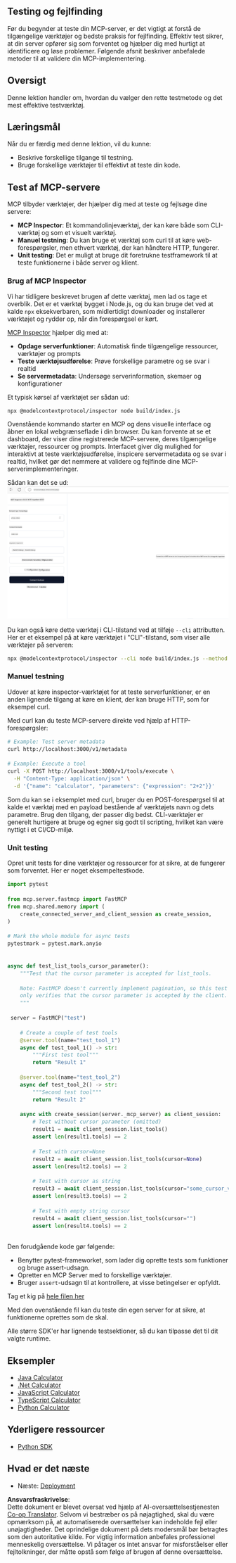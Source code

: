 <!--
CO_OP_TRANSLATOR_METADATA:
{
  "original_hash": "e25bc265a51244a7a2d93b3761543a1f",
  "translation_date": "2025-06-13T02:09:07+00:00",
  "source_file": "03-GettingStarted/08-testing/README.md",
  "language_code": "da"
}
-->
## Testing og fejlfinding

Før du begynder at teste din MCP-server, er det vigtigt at forstå de tilgængelige værktøjer og bedste praksis for fejlfinding. Effektiv test sikrer, at din server opfører sig som forventet og hjælper dig med hurtigt at identificere og løse problemer. Følgende afsnit beskriver anbefalede metoder til at validere din MCP-implementering.

## Oversigt

Denne lektion handler om, hvordan du vælger den rette testmetode og det mest effektive testværktøj.

## Læringsmål

Når du er færdig med denne lektion, vil du kunne:

- Beskrive forskellige tilgange til testning.
- Bruge forskellige værktøjer til effektivt at teste din kode.

## Test af MCP-servere

MCP tilbyder værktøjer, der hjælper dig med at teste og fejlsøge dine servere:

- **MCP Inspector**: Et kommandolinjeværktøj, der kan køre både som CLI-værktøj og som et visuelt værktøj.
- **Manuel testning**: Du kan bruge et værktøj som curl til at køre web-forespørgsler, men ethvert værktøj, der kan håndtere HTTP, fungerer.
- **Unit testing**: Det er muligt at bruge dit foretrukne testframework til at teste funktionerne i både server og klient.

### Brug af MCP Inspector

Vi har tidligere beskrevet brugen af dette værktøj, men lad os tage et overblik. Det er et værktøj bygget i Node.js, og du kan bruge det ved at kalde `npx` eksekverbaren, som midlertidigt downloader og installerer værktøjet og rydder op, når din forespørgsel er kørt.

[MCP Inspector](https://github.com/modelcontextprotocol/inspector) hjælper dig med at:

- **Opdage serverfunktioner**: Automatisk finde tilgængelige ressourcer, værktøjer og prompts
- **Teste værktøjsudførelse**: Prøve forskellige parametre og se svar i realtid
- **Se servermetadata**: Undersøge serverinformation, skemaer og konfigurationer

Et typisk kørsel af værktøjet ser sådan ud:

```bash
npx @modelcontextprotocol/inspector node build/index.js
```

Ovenstående kommando starter en MCP og dens visuelle interface og åbner en lokal webgrænseflade i din browser. Du kan forvente at se et dashboard, der viser dine registrerede MCP-servere, deres tilgængelige værktøjer, ressourcer og prompts. Interfacet giver dig mulighed for interaktivt at teste værktøjsudførelse, inspicere servermetadata og se svar i realtid, hvilket gør det nemmere at validere og fejlfinde dine MCP-serverimplementeringer.

Sådan kan det se ud: ![Inspector](../../../../translated_images/connect.141db0b2bd05f096fb1dd91273771fd8b2469d6507656c3b0c9df4b3c5473929.da.png)

Du kan også køre dette værktøj i CLI-tilstand ved at tilføje `--cli` attributten. Her er et eksempel på at køre værktøjet i "CLI"-tilstand, som viser alle værktøjer på serveren:

```sh
npx @modelcontextprotocol/inspector --cli node build/index.js --method tools/list
```

### Manuel testning

Udover at køre inspector-værktøjet for at teste serverfunktioner, er en anden lignende tilgang at køre en klient, der kan bruge HTTP, som for eksempel curl.

Med curl kan du teste MCP-servere direkte ved hjælp af HTTP-forespørgsler:

```bash
# Example: Test server metadata
curl http://localhost:3000/v1/metadata

# Example: Execute a tool
curl -X POST http://localhost:3000/v1/tools/execute \
  -H "Content-Type: application/json" \
  -d '{"name": "calculator", "parameters": {"expression": "2+2"}}'
```

Som du kan se i eksemplet med curl, bruger du en POST-forespørgsel til at kalde et værktøj med en payload bestående af værktøjets navn og dets parametre. Brug den tilgang, der passer dig bedst. CLI-værktøjer er generelt hurtigere at bruge og egner sig godt til scripting, hvilket kan være nyttigt i et CI/CD-miljø.

### Unit testing

Opret unit tests for dine værktøjer og ressourcer for at sikre, at de fungerer som forventet. Her er noget eksempeltestkode.

```python
import pytest

from mcp.server.fastmcp import FastMCP
from mcp.shared.memory import (
    create_connected_server_and_client_session as create_session,
)

# Mark the whole module for async tests
pytestmark = pytest.mark.anyio


async def test_list_tools_cursor_parameter():
    """Test that the cursor parameter is accepted for list_tools.

    Note: FastMCP doesn't currently implement pagination, so this test
    only verifies that the cursor parameter is accepted by the client.
    """

 server = FastMCP("test")

    # Create a couple of test tools
    @server.tool(name="test_tool_1")
    async def test_tool_1() -> str:
        """First test tool"""
        return "Result 1"

    @server.tool(name="test_tool_2")
    async def test_tool_2() -> str:
        """Second test tool"""
        return "Result 2"

    async with create_session(server._mcp_server) as client_session:
        # Test without cursor parameter (omitted)
        result1 = await client_session.list_tools()
        assert len(result1.tools) == 2

        # Test with cursor=None
        result2 = await client_session.list_tools(cursor=None)
        assert len(result2.tools) == 2

        # Test with cursor as string
        result3 = await client_session.list_tools(cursor="some_cursor_value")
        assert len(result3.tools) == 2

        # Test with empty string cursor
        result4 = await client_session.list_tools(cursor="")
        assert len(result4.tools) == 2
    
```

Den forudgående kode gør følgende:

- Benytter pytest-frameworket, som lader dig oprette tests som funktioner og bruge assert-udsagn.
- Opretter en MCP Server med to forskellige værktøjer.
- Bruger `assert`-udsagn til at kontrollere, at visse betingelser er opfyldt.

Tag et kig på [hele filen her](https://github.com/modelcontextprotocol/python-sdk/blob/main/tests/client/test_list_methods_cursor.py)

Med den ovenstående fil kan du teste din egen server for at sikre, at funktionerne oprettes som de skal.

Alle større SDK'er har lignende testsektioner, så du kan tilpasse det til dit valgte runtime.

## Eksempler

- [Java Calculator](../samples/java/calculator/README.md)
- [.Net Calculator](../../../../03-GettingStarted/samples/csharp)
- [JavaScript Calculator](../samples/javascript/README.md)
- [TypeScript Calculator](../samples/typescript/README.md)
- [Python Calculator](../../../../03-GettingStarted/samples/python)

## Yderligere ressourcer

- [Python SDK](https://github.com/modelcontextprotocol/python-sdk)

## Hvad er det næste

- Næste: [Deployment](/03-GettingStarted/09-deployment/README.md)

**Ansvarsfraskrivelse**:  
Dette dokument er blevet oversat ved hjælp af AI-oversættelsestjenesten [Co-op Translator](https://github.com/Azure/co-op-translator). Selvom vi bestræber os på nøjagtighed, skal du være opmærksom på, at automatiserede oversættelser kan indeholde fejl eller unøjagtigheder. Det oprindelige dokument på dets modersmål bør betragtes som den autoritative kilde. For vigtig information anbefales professionel menneskelig oversættelse. Vi påtager os intet ansvar for misforståelser eller fejltolkninger, der måtte opstå som følge af brugen af denne oversættelse.